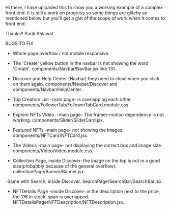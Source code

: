 Hi there, 
I have uploaded this to show you a working example of a complex front end. It is still a work on progress so some things are glitchy as mentioned below but you'll get a gist of the scope of work when it comes to front end.

Thanks!!
Parik Ahlawat


BUGS TO FIX

- Whole page overflow / not mobile responsive.

- The 'Create' yellow button in the navbar is not showing the word 'Create'. components/Navbar/NavBar.jsx line 131.

- Discover and Help Center (Navbar) they need to close when you click on them again. components/Navbar/Discover and components/Navbar/HelpCenter.

- Top Creators List -main page- is overlapping each other. components/FollowerTab/FollowerTabCard.module.css

- Explore NFTs Video. -main page- The framer-motion dependency is not working. components/Slider/SliderCard.jsx.

- Featured NFTs -main page- not showing the images. components/NFTCard/NFTCard.jsx.

- The Videos -main page- not displaying the correct box and image size. components/Video/Video.module.css.

- Collection Page, inside Discover: the image on the top is not in a good size(probabbly because of the general overflow). collectionPage/Banner/Banner.jsx.

-Same with Search, inside Discover. SearchPage/SearchBar/SearchBar.jsx.

- NFTDetails Page -inside Discover- in the description next to the price, the '96 in stock' span is overlapped.  NFTDetailsPage/NFTDescription/NFTDescription.jsx.



